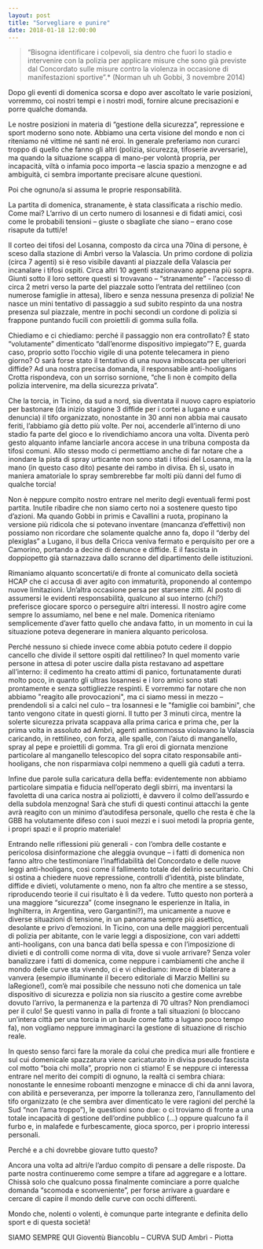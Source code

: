 ```yaml
---
layout: post
title: "Sorvegliare e punire"
date: 2018-01-18 12:00:00
---
```


>“Bisogna identificare i colpevoli, sia dentro che fuori lo stadio e 
>intervenire con la polizia per applicare misure che sono già previste 
>dal Concordato sulle misure contro la violenza in occasione di 
>manifestazioni sportive”.* (Norman uh uh Gobbi, 3 novembre 2014)


Dopo gli eventi di domenica scorsa e dopo aver ascoltato le varie 
posizioni, vorremmo, coi nostri tempi e i nostri modi, fornire alcune 
precisazioni e porre qualche domanda. 

Le nostre posizioni in materia di “gestione della sicurezza”, 
repressione e sport moderno sono note. Abbiamo una certa visione del 
mondo e non ci riteniamo né vittime né santi né eroi. In generale 
preferiamo non curarci troppo di quello che fanno gli altri (polizia, 
sicurezza, tifoserie avversarie), ma quando la situazione scappa di 
mano-per volontà propria, per incapacità, viltà o infamia poco importa 
–e lascia spazio a menzogne e ad ambiguità, ci sembra importante 
precisare alcune questioni. 

Poi che ognuno/a si assuma le proprie responsabilità.  

La partita di domenica, stranamente, è stata classificata a rischio 
medio. Come mai? L’arrivo di un certo numero di losannesi e di fidati 
amici, così come le probabili tensioni – giuste o sbagliate che siano – 
erano cose risapute da tutti/e! 

Il corteo dei tifosi del Losanna, composto da circa una 70ina di 
persone, è sceso dalla stazione di Ambrì verso la Valascia. Un primo 
cordone di polizia (circa 7 agenti) si è reso visibile davanti al 
piazzale della Valascia per incanalare i tifosi ospiti. Circa altri 10 
agenti stazionavano appena più sopra. Giunti sotto il loro settore 
questi si trovavano – “stranamente” - l’accesso di circa 2 metri verso 
la parte del piazzale sotto l’entrata del rettilineo (con numerose 
famiglie in attesa), libero e senza nessuna presenza di polizia! Ne 
nasce un mini tentativo di passaggio a sud subito respinto da una nostra 
presenza sul piazzale, mentre in pochi secondi un cordone di polizia si 
frappone puntando fucili con proiettili di gomma sulla folla.

Chiediamo e ci chiediamo: perché il passaggio non era controllato? È 
stato “volutamente” dimenticato “dall’enorme dispositivo impiegato”? E, 
guarda caso, proprio sotto l’occhio vigile di una potente telecamera in 
pieno giorno? O sarà forse stato il tentativo di una nuova imboscata per 
ulteriori diffide? Ad una nostra precisa domanda, il responsabile 
anti-hooligans Crotta rispondeva, con un sorriso sornione, “che lì non è 
compito della polizia intervenire, ma della sicurezza privata”.

Che la torcia, in Ticino, da sud a nord, sia diventata il nuovo capro 
espiatorio per bastonare (da inizio stagione 3 diffide per i cortei a 
lugano e una denuncia) il tifo organizzato, nonostante in 30 anni non 
abbia mai causato feriti, l’abbiamo già detto più volte.  Per noi, 
accenderle all’interno di uno stadio fa parte del gioco e lo 
rivendichiamo ancora una volta. Diventa però gesto alquanto infame 
lanciarle ancora accese in una tribuna composta da tifosi comuni. Allo 
stesso modo ci permettiamo anche di far notare che a inondare la pista 
di spray urticante non sono stati i tifosi del Losanna, ma la mano (in 
questo caso dito) pesante dei rambo in divisa. Eh sì, usato in maniera 
amatoriale lo spray sembrerebbe far molti più danni del fumo di qualche 
torcia! 

Non è neppure compito nostro entrare nel merito degli eventuali fermi 
post partita. Inutile ribadire che non siamo certo noi a sostenere 
questo tipo d’azioni. Ma quando Gobbi in primis e Cavallini a ruota, 
propinano la versione più ridicola che si potevano inventare (mancanza 
d’effettivi) non possiamo non ricordare che solamente qualche anno fa, 
dopo il “derby del plexiglas” a Lugano, il bus della Cricca veniva 
fermato e perquisito per ore a Camorino, portando a decine di denunce e 
diffide. E il fascista in doppiopetto già starnazzava dallo scranno del 
dipartimento delle istituzioni.

Rimaniamo alquanto sconcertati/e di fronte al comunicato della società 
HCAP che ci accusa di aver agito con immaturità, proponendo al contempo 
nuove limitazioni. Un’altra occasione persa per starsene zitti. Al posto 
di assumersi le evidenti responsabilità, qualcuno al suo interno (chi?) 
preferisce giocare sporco o perseguire altri interessi. Il nostro agire 
come sempre lo assumiamo, nel bene e nel male. Domenica riteniamo 
semplicemente d’aver fatto quello che andava fatto, in un momento in cui 
la situazione poteva degenerare in maniera alquanto pericolosa. 

Perché nessuno si chiede invece come abbia potuto cedere il doppio 
cancello che divide il settore ospiti dal rettilineo? In quel momento 
varie persone in attesa di poter uscire dalla pista restavano ad 
aspettare all’interno: il cedimento ha creato attimi di panico, 
fortunatamente durati molto poco, in quanto gli ultras losannesi e i 
loro amici sono stati prontamente e senza sottigliezze respinti. E 
vorremmo far notare che non abbiamo "reagito alle provocazioni", ma ci 
siamo messi in mezzo – prendendoli sì a calci nel culo – tra losannesi e 
le "famiglie coi bambini", che tanto vengono citate in questi giorni. Il 
tutto per 3 minuti circa, mentre la solerte sicurezza privata scappava 
alla prima carica e prima che, per la prima volta in assoluto ad Ambrì, 
agenti antisommossa violavano la Valascia caricando, in rettilineo, con 
forza, alle spalle, con l’aiuto di manganello, spray al pepe e 
proiettili di gomma. Tra gli eroi di giornata menzione particolare al 
manganello telescopico del sopra citato responsabile anti-hooligans, che 
non risparmiava colpi nemmeno a quelli già caduti a terra. 

Infine due parole sulla caricatura della beffa: evidentemente non 
abbiamo particolare simpatia e fiducia nell’operato degli sbirri, ma 
inventarsi la favoletta di una carica nostra ai poliziotti, è davvero il 
colmo dell’assurdo e della subdola menzogna! Sarà che stufi di questi 
continui attacchi la gente avrà reagito con un minimo d’autodifesa 
personale, quello che resta è che la GBB ha volutamente difeso con i 
suoi mezzi e i suoi metodi la propria gente, i propri spazi e il proprio 
materiale!   

Entrando nelle riflessioni più generali - con l’ombra delle costante e 
pericolosa disinformazione che aleggia ovunque – i fatti di domenica non 
fanno altro che testimoniare l’inaffidabilità del Concordato e delle 
nuove leggi anti-hooligans, così come il fallimento totale del delirio 
securitario. Chi si ostina a chiedere nuove repressione, controlli 
d’identità, piste blindate, diffide e divieti, volutamente o meno, non 
fa altro che mentire a se stesso, riproducendo teorie il cui risultato è 
lì da vedere. Tutto questo non porterà a una maggiore “sicurezza” (come 
insegnano le esperienze in Italia, in Inghilterra, in Argentina, vero 
Gargantini?), ma unicamente a nuove e diverse situazioni di tensione, in 
un panorama sempre più asettico, desolante e privo d’emozioni. In 
Ticino, con una delle maggiori percentuali di polizia per abitante, con 
le varie leggi a disposizione, con vari addetti anti-hooligans, con una 
banca dati bella spessa e con l’imposizione di divieti e di controlli 
come norma di vita, dove si vuole arrivare? Senza voler banalizzare i 
fatti di domenica, come neppure i cambiamenti che anche il mondo delle 
curve sta vivendo, ci e vi chiediamo: invece di blaterare a vanvera 
(esempio illuminante il becero editoriale di Marzio Mellini su 
laRegione!), com’è mai possibile che nessuno noti che domenica un tale 
dispositivo di sicurezza e polizia non sia riuscito a gestire come 
avrebbe dovuto l’arrivo, la permanenza e la partenza di 70 ultras? Non 
prendiamoci per il culo! Se questi vanno in palla di fronte a tali 
situazioni (o bloccano un’intera città per una torcia in un baule come 
fatto a lugano poco tempo fa), non vogliamo neppure immaginarci la 
gestione di situazione di rischio reale. 

In questo senso farci fare la morale da colui che predica muri alle 
frontiere e sul cui domenicale spazzatura viene caricaturato in divisa 
pseudo fascista col motto “boia chi molla”, proprio non ci stiamo! E se 
neppure ci interessa entrare nel merito dei compiti di ognuno, la realtà 
ci sembra chiara: nonostante le ennesime roboanti menzogne e minacce di 
chi da anni lavora, con abilità e perseveranza, per imporre la 
tolleranza zero, l’annullamento del tifo organizzato (e che sembra aver 
dimenticato le vere ragioni del perché la Sud “non l’ama troppo”), le 
questioni sono due: o ci troviamo di fronte a una totale incapacità di 
gestione dell’ordine pubblico (…) oppure qualcuno fa il furbo e, in 
malafede e furbescamente, gioca sporco, per i proprio interessi 
personali. 

Perché e a chi dovrebbe giovare tutto questo?
 
Ancora una volta ad altri/e l’arduo compito di pensare a delle risposte. 
Da parte nostra continueremo come sempre a tifare ad aggregare e a 
lottare. Chissà solo che qualcuno possa finalmente cominciare a porre 
qualche domanda “scomoda e sconveniente”, per forse arrivare a guardare 
e cercare di capire il mondo delle curve con occhi differenti. 

Mondo che, nolenti o volenti, è comunque parte integrante e definita 
dello sport e di questa società!

SIAMO SEMPRE QUI 				Gioventù Biancoblu – CURVA SUD Ambrì - 
Piotta
